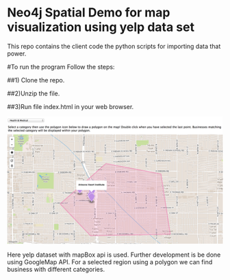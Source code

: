 # Neo4j Spatial Demo for map visualization using yelp data set


This repo contains the client code the python scripts for importing data that power.

#To run the program Follow the steps:

##1) Clone the repo.

##2)Unzip the file.

##3)Run file index.html in your web browser.


![screenshot](scdemo_screenshot.png)

Here yelp dataset with mapBox api is used. Further development is be done using GoogleMap API.
For a selected region using a polygon we can find business with different categories.
